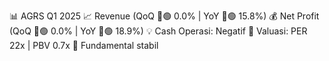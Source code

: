 📊 AGRS Q1 2025
📈 Revenue (QoQ 🔼🟢 0.0% | YoY 🔼🟢 15.8%)
💰 Net Profit (QoQ 🔼🟢 0.0% | YoY 🔼🟢 18.9%)
💡 Cash Operasi: Negatif
🧮 Valuasi: PER 22x | PBV 0.7x
🧱 Fundamental stabil
